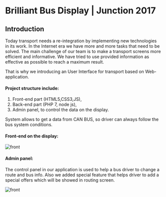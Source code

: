 # Brilliant Bus Display | Junction 2017

## Introduction 
 
 Today transport needs a re-integration by implementing new technologies in its work. In the Internet era we have more and more tasks that need to be solved. The main challenge of our team is to make a transport screens more efficient and informative. We have tried to use provided information as effective as possible to reach a maximum result. 
 
 That is why we introducing an User Interface for transport based on Web-application.

#### Project structure include:
 
 1. Front-end part (HTML5,CSS3,JS), 
 2. Back-end part (PHP 7, node js), 
 3. Admin panel, to control the data on the display.
 
 System allows to get a data from CAN BUS, so driver can always follow the bus system conditions.
 
 #### Front-end on the display:
 
 ![front](https://drive.google.com/uc?export=download&id=1xPjE5DCb_NHuxchBiIvb6FH2uh9csBlq
)

 #### Admin panel:
 The control panel in our application is used to help a bus driver to change a route and bus info. Also we added special feature that helps driver to add a special offers which will be showed in routing screen.
 
 ![front](https://drive.google.com/uc?export=download&id=1pJrnuOgKNlRyWWoWBsgJlvHQW-HUdByb
)

